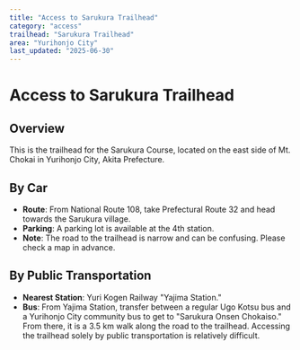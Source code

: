 ```yaml
---
title: "Access to Sarukura Trailhead"
category: "access"
trailhead: "Sarukura Trailhead"
area: "Yurihonjo City"
last_updated: "2025-06-30"
---
```


# Access to Sarukura Trailhead

## Overview
This is the trailhead for the Sarukura Course, located on the east side of Mt. Chokai in Yurihonjo City, Akita Prefecture.

## By Car
- **Route**: From National Route 108, take Prefectural Route 32 and head towards the Sarukura village.
- **Parking**: A parking lot is available at the 4th station.
- **Note**: The road to the trailhead is narrow and can be confusing. Please check a map in advance.

## By Public Transportation
- **Nearest Station**: Yuri Kogen Railway "Yajima Station."
- **Bus**: From Yajima Station, transfer between a regular Ugo Kotsu bus and a Yurihonjo City community bus to get to "Sarukura Onsen Chokaiso." From there, it is a 3.5 km walk along the road to the trailhead. Accessing the trailhead solely by public transportation is relatively difficult.